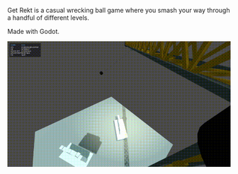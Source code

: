 Get Rekt is a casual wrecking ball game where you smash your way through a handful of different levels.

Made with Godot.

![](game_preview.gif)
